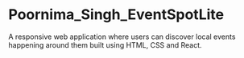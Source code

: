 # Poornima_Singh_EventSpotLite
A responsive web application where users can discover local events happening around them built using HTML, CSS and React.
